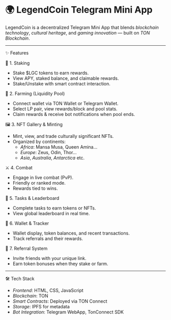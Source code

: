 # 🌍 LegendCoin Telegram Mini App

LegendCoin is a decentralized Telegram Mini App that blends *blockchain technology*, *cultural heritage*, and *gaming innovation* — built on *TON Blockchain*.

---

✨ Features

🌾 1. Staking
- Stake $LGC tokens to earn rewards.
- View APY, staked balance, and claimable rewards.
- Stake/Unstake with smart contract interaction.

🌻 2. Farming (Liquidity Pool)
- Connect wallet via TON Wallet or Telegram Wallet.
- Select LP pair, view rewards/block and pool stats.
- Claim rewards & receive bot notifications when pool ends.

🖼 3. NFT Gallery & Minting
- Mint, view, and trade culturally significant NFTs.
- Organized by continents:
  - *Africa*: Mansa Musa, Queen Amina...
  - *Europe*: Zeus, Odin, Thor...
  - *Asia*, *Australia*, *Antarctica* etc.

⚔️ 4. Combat
- Engage in live combat (PvP).
- Friendly or ranked mode.
- Rewards tied to wins.

🎯 5. Tasks & Leaderboard
- Complete tasks to earn tokens or NFTs.
- View global leaderboard in real time.

📱 6. Wallet & Tracker
- Wallet display, token balances, and recent transactions.
- Track referrals and their rewards.

🔗 7. Referral System
- Invite friends with your unique link.
- Earn token bonuses when they stake or farm.

---

🛠 Tech Stack

- *Frontend*: HTML, CSS, JavaScript
- *Blockchain*: TON
- *Smart Contracts*: Deployed via TON Connect
- *Storage*: IPFS for metadata
- *Bot Integration*: Telegram WebApp, TonConnect SDK

